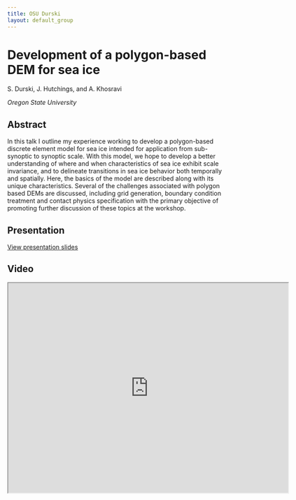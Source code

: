 ```yaml
---
title: OSU Durski
layout: default_group
---
```

# Development of a polygon-based DEM for sea ice
S. Durski, J. Hutchings, and A. Khosravi

<i>Oregon State University</i>

## Abstract

In this talk I outline my experience working to develop a polygon-based discrete element model for sea ice intended for application from sub-synoptic to synoptic scale. With this model, we hope to develop a better understanding of where and when characteristics of sea ice exhibit scale invariance, and to delineate transitions in sea ice behavior both temporally and spatially. Here, the basics of the model are described along with its unique characteristics. Several of the challenges associated with polygon based DEMs are discussed, including grid generation, boundary condition treatment and contact physics specification with the primary objective of promoting further discussion of these topics at the workshop.   


## Presentation
<p><a href="https://drive.google.com/file/d/1_0qK68TB1dHfGf2WOk7heajS7QqqqBwY/view?usp=sharing">View presentation slides</a></p>

## Video
<iframe src="https://drive.google.com/file/d/1-6GKwOejaoQLMvj4MrJhBzaY39BgWgqn/preview" width="640" height="480"></iframe>
